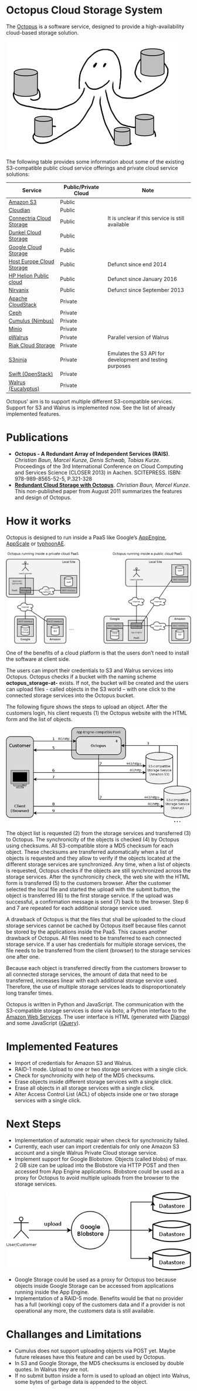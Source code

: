 # Octopus Cloud Storage System

The [Octopus](http://cloudoctopus.appspot.com/) is a software service, designed to provide a high-availability cloud-based storage solution.

![Octopus logo](documents/OctopusLogo2.png)

The following table provides some information about some of the existing S3-compatible public cloud service offerings and private cloud service solutions:

| Service | Public/Private Cloud | Note |
| ------- | -------------------- | ---- |
| [Amazon S3](http://aws.amazon.com/s3/) | Public | |
| [Cloudian](http://www.cloudian.com/) | Public |  |
| [Connectria Cloud Storage](https://www.mh.connectria.com/rp/order/cloud_storage_index) | Public | It is unclear if this service is still available |
| [Dunkel Cloud Storage](https://www.dunkel.de/s3) | Public |  |
| [Google Cloud Storage](https://cloud.google.com/storage/) | Public |  |
| [Host Europe Cloud Storage](http://www.hosteurope.de/produkte/cloud-storage) | Public | Defunct since end 2014 |
| [HP Helion Public cloud](http://fortune.com/2015/10/21/hp-public-cloud/) | Public | Defunct since January 2016 |
| [Nirvanix](http://www.information-age.com/cloud-adoption-to-soar-as-businesses-pursue-innovation-idc-predicts-123457322/) | Public | Defunct since September 2013 |
| [Apache CloudStack](https://cloudstack.apache.org/) | Private | |
| [Ceph](http://ceph.com/) | Private | |
| [Cumulus (Nimbus)](https://github.com/nimbusproject/nimbus) | Private | |
| [Minio](https://github.com/minio/minio) | Private | |
| [pWalrus](http://www.pdl.cmu.edu/pWalrus/) | Private | Parallel version of Walrus |
| [Riak Cloud Storage](https://github.com/basho/riak_cs) | Private | |
| [S3ninja](https://github.com/scireum/s3ninja) | Private | Emulates the S3 API for development and testing purposes |
| [Swift (OpenStack)](https://github.com/openstack/swift) | Private | |
| [Walrus (Eucalyptus)](https://github.com/eucalyptus/eucalyptus) | Private | |

Octopus' aim is to support multiple different S3-compatible services. Support for S3 and Walrus is implemented now. See the list of already implemented features.

<!---
State October 2016: The web site is offline.
**Web site of Octopus:** [http://cloudoctopus.appspot.com](http://cloudoctopus.appspot.com)
--> 

# Publications

- **Octopus - A Redundant Array of Independent Services (RAIS)**. _Christian Baun, Marcel Kunze, Denis Schwab, Tobias Kurze_. Proceedings of the 3rd International Conference on Cloud Computing and Services Science (CLOSER 2013) in Aachen. SCITEPRESS. ISBN: 978-989-8565-52-5, P.321-328
- [**Redundant Cloud Storage with Octopus**](https://github.com/christianbaun/octopuscloud/blob/master/documents/Octopus_Paper_2011.pdf). _Christian Baun, Marcel Kunze_. This non-published paper from August 2011 summarizes the features and design of Octopus.

# How it works

Octopus is designed to run inside a PaaS like Google’s [AppEngine](https://appengine.google.com), [AppScale](https://github.com/AppScale/appscale) or [typhoonAE](https://sites.google.com/site/gaeasaframework/typhoonae). 

![Octopus deployment options](documents/Octopus_deployment_options.png)

One of the benefits of a cloud platform is that the users don’t need to install the software at client side. 

The users can import their credentials to S3 and Walrus services into Octopus. Octopus checks if a bucket with the naming scheme **octopus_storage-at-<username>** exists. If not, the bucket will be created and the users can upload files - called objects in the S3 world – with one click to the connected storage services into the Octopus bucket. 

The following figure shows the steps to upload an object. After the customers login, his client requests (1) the Octopus website with the HTML form and the list of objects. 

![Octopus object upload](documents/Octopus_upload_object.png)

The object list is requested (2) from the storage services and transferred (3) to Octopus. The synchronicity of the objects is checked (4) by Octopus using checksums. All S3-compatible store a MD5 checksum for each object. These checksums are transferred automatically when a list of objects is requested and they allow to verify if the objects located at the different storage services are synchronized. Any time, when a list of objects is requested, Octopus checks if the objects are still synchronized across the storage services. After the synchronicity check, the web site with the HTML form is transferred (5) to the customers browser. After the customer selected the local file and started the upload with the submit button, the object is transferred (6) to the first storage service. If the upload was successful, a confirmation message is send (7) back to the browser. Step 6 and 7 are repeated for each additional storage service used. 

A drawback of Octopus is that the files that shall be uploaded to the cloud storage services cannot be cached by Octopus itself because files cannot be stored by the applications inside the PaaS. This causes another drawback of Octopus. All files need to be transferred to each connected storage service. If a user has credentials for multiple storage services, the file needs to be transferred from the client (browser) to the storage services one after one.

Because each object is transferred directly from the customers browser to all connected storage services, the amount of data that need to be transferred, increases linear with each additional storage service used. Therefore, the use of multiple storage services leads to disproportionately long transfer times.

Octopus is written in Python and JavaScript. The communication with the S3-compatible storage services is done via boto, a Python interface to the [Amazon Web Services](http://aws.amazon.com/). The user interface is HTML (generated with [Django](https://www.djangoproject.com/)) and some JavaScript ([jQuery](http://jquery.com/)).

# Implemented Features

- Import of credentials for Amazon S3 and Walrus.
- RAID-1 mode. Upload to one or two storage services with a single click.
- Check for synchronicity with help of the MD5 checksums.
- Erase objects inside different storage services with a single click.
- Erase all objects in all storage services with a single click.
- Alter Access Control List (ACL) of objects inside one or two storage services with a single click.

# Next Steps

- Implementation of automatic repair when check for synchronicity failed.
- Currently, each user can import credentials for only one Amazon S3 account and a single Walrus Private Cloud storage service.
- Implement support for Google Blobstore. Objects (called blobs) of max. 2 GB size can be upload into the Blobstore via HTTP POST and then accessed from App Engine applications. Blobstore could be used as a proxy for Octopus to avoid multiple uploads from the browser to the storage services.

![Blobstore as proxy](documents/blobstore_as_proxy.png)

- Google Storage could be used as a proxy for Octopus too because objects inside Google Storage can be accessed from applications running inside the App Engine.
- Implementation of a RAID-5 mode. Benefits would be that no provider has a full (working) copy of the customers data and if a provider is not operational any more, the customers data is still available.

# Challanges and Limitations

- Cumulus does not support uploading objects via POST yet. Maybe future releases have this feature and can be used by Octopus.
- In S3 and Google Storage, the MD5 checksums is enclosed by double quotes. In Walrus they are not.
- If no submit button inside a form is used to upload an object into Walrus, some bytes of garbage data is appended to the object.

